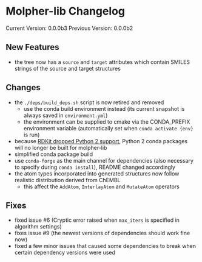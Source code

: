 # Molpher-lib Changelog

Current Version: 0.0.0b3
Previous Version: 0.0.0b2

## New Features

- the tree now has a `source` and `target` attributes which contain SMILES strings of the source and target structures

## Changes

- the `./deps/build_deps.sh` script is now retired and removed
  - use the conda build environment instead (its current snapshot is always saved in `environment.yml`)
  - the environment can be supplied to cmake via the CONDA_PREFIX environment variable (automatically set when `conda activate {env}` is run)
- because [RDKit dropped Python 2 support](https://www.mail-archive.com/rdkit-discuss@lists.sourceforge.net/msg08354.html), Python 2 conda packages will no longer be built for molpher-lib
- simplified conda package build
- use `conda-forge` as the main channel for dependencies (also necessary to specify during `conda install`), README changed accordingly
- the atom types incorporated into generated structures now follow realistic distribution derived from ChEMBL
  - this affect the `AddAtom`, `InterlayAtom` and `MutateAtom` operators 

## Fixes
- fixed issue #6 (Cryptic error raised when `max_iters` is specified in algorithm settings)
- fixes issue #9 (the newest versions of dependencies should work fine now)
- fixed a few minor issues that caused some dependencies to break when certain dependency versions were used
